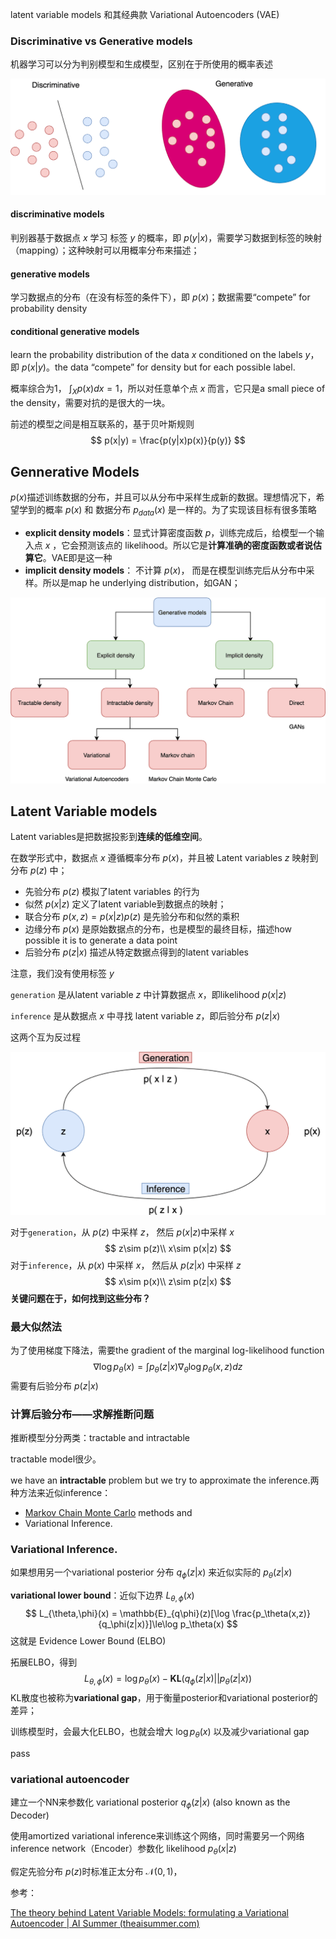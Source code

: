 latent variable models 和其经典款 Variational Autoencoders (VAE)

### Discriminative vs Generative models

机器学习可以分为判别模型和生成模型，区别在于所使用的概率表述

![discriminative-generative](./imags/discriminative-generative.png)

#### discriminative models

判别器基于数据点 $x$ 学习 标签 $y$ 的概率，即 $p(y|x)$，需要学习数据到标签的映射（mapping）；这种映射可以用概率分布来描述；

#### generative models

学习数据点的分布（在没有标签的条件下），即 $p(x)$；数据需要“compete” for probability density

#### conditional generative models

learn the probability distribution of the data $x$ conditioned on the labels $y$， 即 $p(x|y)$。the data “compete” for density but for each possible label.

概率综合为1， $\int_X p(x)dx=1$，所以对任意单个点 $x$ 而言，它只是a small piece of the density，需要对抗的是很大的一块。

前述的模型之间是相互联系的，基于贝叶斯规则
$$
p(x|y) = \frac{p(y|x)p(x)}{p(y)}
$$

## Gennerative Models

$p(x)$描述训练数据的分布，并且可以从分布中采样生成新的数据。理想情况下，希望学到的概率 $p(x)$ 和 数据分布 $p_{data}(x)$ 是一样的。为了实现该目标有很多策略

- **explicit density models**：显式计算密度函数 $p$，训练完成后，给模型一个输入点 $x$ ，它会预测该点的 likelihood。所以它是**计算准确的密度函数或者说估算它**。VAE即是这一种
- **implicit density models**： 不计算 $p(x)$， 而是在模型训练完后从分布中采样。所以是map he underlying distribution，如GAN；

![generative-models](./imags/generative-models.png)

## Latent Variable models

Latent variables是把数据投影到**连续的低维空间**。

在数学形式中，数据点 $x$ 遵循概率分布 $p(x)$，并且被 Latent variables $z$ 映射到分布 $p(z)$ 中；

- 先验分布 $p(z)$ 模拟了latent variables 的行为
- 似然 $p(x|z)$ 定义了latent variable到数据点的映射；
- 联合分布 $p(x,z)=p(x|z)p(z)$ 是先验分布和似然的乘积
- 边缘分布 $p(x)$ 是原始数据点的分布，也是模型的最终目标，描述how possible it is to generate a data point
- 后验分布 $p(z|x)$ 描述从特定数据点得到的latent variables 

注意，我们没有使用标签 $y$

`generation` 是从latent variable $z$ 中计算数据点 $x$，即likelihood $p(x|z)$

`inference`  是从数据点 $x$ 中寻找 latent variable $z$，即后验分布 $p(z|x)$

这两个互为反过程

![inference-generation](./imags/inference-generation.png)

对于`generation`，从 $p(z)$ 中采样 $z$， 然后 $p(x|z)$中采样 $x$
$$
z\sim p(z)\\
x\sim p(x|z)
$$
对于`inference`，从 $p(x)$ 中采样 $x$， 然后从 $p(z|x)$ 中采样 $z$
$$
x\sim p(x)\\
z\sim p(z|x)
$$
**关键问题在于，如何找到这些分布？**

### 最大似然法

为了使用梯度下降法，需要the gradient of the marginal log-likelihood function
$$
\nabla \log p_\theta(x) = \int p_\theta(z|x) \nabla_\theta \log p_\theta(x,z)dz
$$
需要有后验分布 $p(z|x)$

### 计算后验分布——求解推断问题

推断模型分分两类：tractable and intractable

tractable model很少。

we have an **intractable** problem but we try to approximate the inference.两种方法来近似inference：

- [Markov Chain Monte Carlo](https://en.wikipedia.org/wiki/Markov_chain_Monte_Carlo) methods and
- Variational Inference.

### Variational Inference.

如果想用另一个variational posterior 分布 $q_\phi(z|x)$ 来近似实际的 $p_\theta(z|x)$

**variational lower bound**：近似下边界 $L_{\theta,\phi}(x)$
$$
L_{\theta,\phi}(x) = \mathbb{E}_{q\phi}(z)[\log \frac{p_\theta(x,z)}{q_\phi(z|x)}]\le\log p_\theta(x)
$$
这就是 Evidence Lower Bound (ELBO) 

拓展ELBO，得到
$$
L_{\theta,\phi}(x) = \log p_\theta(x)-\mathbf{KL}(q_\phi(z|x)||p_\theta(z|x))
$$
KL散度也被称为**variational gap**，用于衡量posterior和variational posterior的差异；

训练模型时，会最大化ELBO，也就会增大 $\log p_\theta(x)$ 以及减少variational gap

pass



### variational autoencoder

建立一个NN来参数化 variational posterior $q_\phi(z|x)$ (also known as the Decoder)

使用amortized variational inference来训练这个网络，同时需要另一个网络 inference network（Encoder）参数化 likelihood $p_\theta(x|z)$



假定先验分布 $p(z)$时标准正太分布 $\mathcal{N}(0,1)$，

参考：

[The theory behind Latent Variable Models: formulating a Variational Autoencoder | AI Summer (theaisummer.com)](https://theaisummer.com/latent-variable-models/)